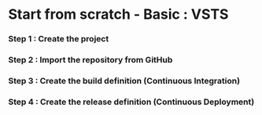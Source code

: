# Start from scratch - Basic : VSTS
### Step 1 : Create the project

### Step 2 : Import the repository from GitHub

### Step 3 : Create the build definition (Continuous Integration)

### Step 4 : Create the release definition (Continuous Deployment)